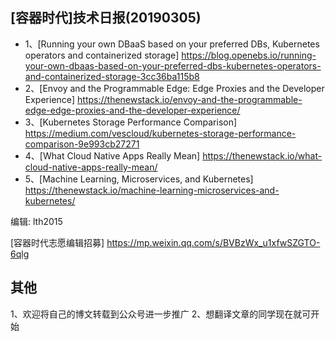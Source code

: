 ## [容器时代]技术日报(20190305)

- 1、[Running your own DBaaS based on your preferred DBs, Kubernetes operators and containerized storage] <https://blog.openebs.io/running-your-own-dbaas-based-on-your-preferred-dbs-kubernetes-operators-and-containerized-storage-3cc36ba115b8>
- 2、[Envoy and the Programmable Edge: Edge Proxies and the Developer Experience] <https://thenewstack.io/envoy-and-the-programmable-edge-edge-proxies-and-the-developer-experience/>
- 3、[Kubernetes Storage Performance Comparison] <https://medium.com/vescloud/kubernetes-storage-performance-comparison-9e993cb27271>
- 4、[What Cloud Native Apps Really Mean] <https://thenewstack.io/what-cloud-native-apps-really-mean/>
- 5、[Machine Learning, Microservices, and Kubernetes] <https://thenewstack.io/machine-learning-microservices-and-kubernetes/>


编辑: lth2015

[容器时代志愿编辑招募] https://mp.weixin.qq.com/s/BVBzWx_u1xfwSZGTO-6qlg

## 其他
1、欢迎将自己的博文转载到公众号进一步推广
2、想翻译文章的同学现在就可开始
